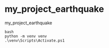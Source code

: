 # my_project_earthquake
my_project_earthquake

```
bash
python -m venv venv
.\venv\Scripts\Activate.ps1
```